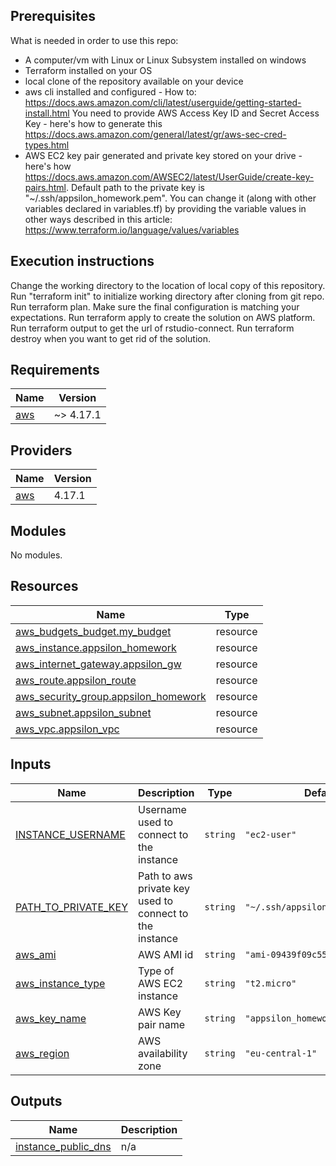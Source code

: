 ## Prerequisites
What is needed in order to use this repo:
- A computer/vm with Linux or Linux Subsystem installed on windows
- Terraform installed on your OS
- local clone of the repository available on your device
- aws cli installed and configured - How to: https://docs.aws.amazon.com/cli/latest/userguide/getting-started-install.html You need to provide AWS Access Key ID and Secret Access Key - here's how to generate this https://docs.aws.amazon.com/general/latest/gr/aws-sec-cred-types.html
- AWS EC2 key pair generated and private key stored on your drive - here's how https://docs.aws.amazon.com/AWSEC2/latest/UserGuide/create-key-pairs.html. Default path to the private key is "~/.ssh/appsilon_homework.pem". You can change it (along with other variables declared in variables.tf) by providing the variable values in other ways described in this article: https://www.terraform.io/language/values/variables

## Execution instructions
Change the working directory to the location of local copy of this repository.
Run "terraform init" to initialize working directory after cloning from git repo.
Run terraform plan. Make sure the final configuration is matching your expectations.
Run terraform apply to create the solution on AWS platform.
Run terraform output to get the url of rstudio-connect.
Run terraform destroy when you want to get rid of the solution.

<!-- BEGIN_TF_DOCS -->
## Requirements

| Name | Version |
|------|---------|
| <a name="requirement_aws"></a> [aws](#requirement\_aws) | ~> 4.17.1 |

## Providers

| Name | Version |
|------|---------|
| <a name="provider_aws"></a> [aws](#provider\_aws) | 4.17.1 |

## Modules

No modules.

## Resources

| Name | Type |
|------|------|
| [aws_budgets_budget.my_budget](https://registry.terraform.io/providers/hashicorp/aws/latest/docs/resources/budgets_budget) | resource |
| [aws_instance.appsilon_homework](https://registry.terraform.io/providers/hashicorp/aws/latest/docs/resources/instance) | resource |
| [aws_internet_gateway.appsilon_gw](https://registry.terraform.io/providers/hashicorp/aws/latest/docs/resources/internet_gateway) | resource |
| [aws_route.appsilon_route](https://registry.terraform.io/providers/hashicorp/aws/latest/docs/resources/route) | resource |
| [aws_security_group.appsilon_homework](https://registry.terraform.io/providers/hashicorp/aws/latest/docs/resources/security_group) | resource |
| [aws_subnet.appsilon_subnet](https://registry.terraform.io/providers/hashicorp/aws/latest/docs/resources/subnet) | resource |
| [aws_vpc.appsilon_vpc](https://registry.terraform.io/providers/hashicorp/aws/latest/docs/resources/vpc) | resource |

## Inputs

| Name | Description | Type | Default | Required |
|------|-------------|------|---------|:--------:|
| <a name="input_INSTANCE_USERNAME"></a> [INSTANCE\_USERNAME](#input\_INSTANCE\_USERNAME) | Username used to connect to the instance | `string` | `"ec2-user"` | no |
| <a name="input_PATH_TO_PRIVATE_KEY"></a> [PATH\_TO\_PRIVATE\_KEY](#input\_PATH\_TO\_PRIVATE\_KEY) | Path to aws private key used to connect to the instance | `string` | `"~/.ssh/appsilon_homework.pem"` | no |
| <a name="input_aws_ami"></a> [aws\_ami](#input\_aws\_ami) | AWS AMI id | `string` | `"ami-09439f09c55136ecf"` | no |
| <a name="input_aws_instance_type"></a> [aws\_instance\_type](#input\_aws\_instance\_type) | Type of AWS EC2 instance | `string` | `"t2.micro"` | no |
| <a name="input_aws_key_name"></a> [aws\_key\_name](#input\_aws\_key\_name) | AWS Key pair name | `string` | `"appsilon_homework"` | no |
| <a name="input_aws_region"></a> [aws\_region](#input\_aws\_region) | AWS availability zone | `string` | `"eu-central-1"` | no |

## Outputs

| Name | Description |
|------|-------------|
| <a name="output_instance_public_dns"></a> [instance\_public\_dns](#output\_instance\_public\_dns) | n/a |
<!-- END_TF_DOCS -->
